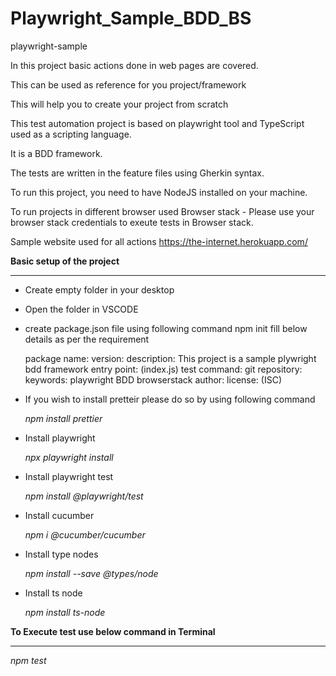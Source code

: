 # Playwright_Sample_BDD_BS
playwright-sample

In this project basic actions done in web pages are covered. 

This can be used as reference for you project/framework


This will help you to create your project from scratch


This test automation project is based on playwright tool and TypeScript used as a scripting language.


It is a BDD framework.


The tests are written in the feature files using Gherkin syntax.


To run this project, you need to have NodeJS installed on your machine.


To run projects in different browser used Browser stack - Please use your browser stack credentials to exeute tests in Browser stack.

Sample website used for all actions 
https://the-internet.herokuapp.com/ 


**Basic setup of the project**
**************************
* Create empty folder in your desktop
* Open the folder in VSCODE
* create package.json file using following command
    npm init
    fill below details as per the requirement
   
    package name: 
    version: 
    description: This project is a sample plywright bdd framework
    entry point: (index.js)
    test command:
    git repository: 
    keywords: playwright BDD browserstack
    author: 
    license: (ISC)

* If you wish to install pretteir please do so by using following command


    _npm install prettier_

* Install playwright


    _npx playwright install_

* Install playwright test

    _npm install @playwright/test_

* Install cucumber

    _npm i @cucumber/cucumber_

* Install type nodes

    _npm install --save @types/node_

* Install ts node

    _npm install ts-node_




**To Execute test use below command in Terminal**
*********************************************
_npm test_
